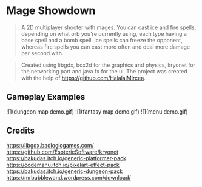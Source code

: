 # Mage Showdown
> A 2D multiplayer shooter with mages. You can cast ice and fire spells, depending on what orb you're currently using, each type having a base spell and a bomb spell. Ice spells can freeze the opponent, whereas fire spells you can cast more often and deal more damage per second with. 

> Created using libgdx, box2d for the graphics and physics, kryonet for the networking part and java fx for the ui. The project was created with the help of https://github.com/HalalaiMircea.

## Gameplay Examples

![](dungeon map demo.gif)
![](fantasy map demo.gif)
![](menu demo.gif)

## Credits

https://libgdx.badlogicgames.com/
https://github.com/EsotericSoftware/kryonet
https://bakudas.itch.io/generic-platformer-pack
https://codemanu.itch.io/pixelart-effect-pack
https://bakudas.itch.io/generic-dungeon-pack
https://mrbubblewand.wordpress.com/download/
